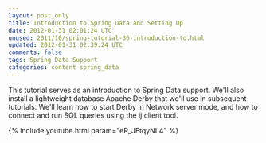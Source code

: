 ```yaml
---           
layout: post_only
title: Introduction to Spring Data and Setting Up
date: 2012-01-31 02:01:24 UTC
unused: 2011/10/spring-tutorial-36-introduction-to.html
updated: 2012-01-31 02:39:24 UTC
comments: false
tags: Spring Data Support
categories: content spring_data
---
```


This tutorial serves as an introduction to Spring Data support. We'll also install a lightweight database Apache Derby that we'll use in subsequent tutorials. We'll learn how to start Derby in Network server mode, and how to connect and run SQL queries using the ij client tool.

{% include youtube.html param="eR_JFtqyNL4" %}